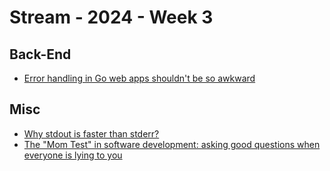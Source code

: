 # Stream - 2024 - Week 3

## Back-End

- [Error handling in Go web apps shouldn't be so awkward](https://boldlygo.tech/posts/2024-01-08-error-handling/)

## Misc

- [Why stdout is faster than stderr?](https://blog.orhun.dev/stdout-vs-stderr/)
- [The "Mom Test" in software development: asking good questions when everyone is lying to you](https://graphite.dev/blog/the-mom-test)
